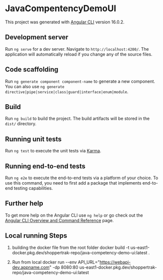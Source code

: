 # JavaCompentencyDemoUI

This project was generated with [Angular CLI](https://github.com/angular/angular-cli) version 16.0.2.

## Development server

Run `ng serve` for a dev server. Navigate to `http://localhost:4200/`. The application will automatically reload if you change any of the source files.

## Code scaffolding

Run `ng generate component component-name` to generate a new component. You can also use `ng generate directive|pipe|service|class|guard|interface|enum|module`.

## Build

Run `ng build` to build the project. The build artifacts will be stored in the `dist/` directory.

## Running unit tests

Run `ng test` to execute the unit tests via [Karma](https://karma-runner.github.io).

## Running end-to-end tests

Run `ng e2e` to execute the end-to-end tests via a platform of your choice. To use this command, you need to first add a package that implements end-to-end testing capabilities.

## Further help

To get more help on the Angular CLI use `ng help` or go check out the [Angular CLI Overview and Command Reference](https://angular.io/cli) page.


## Local running Steps
1)  building the docker file from the root folder 
docker build -t us-east1-docker.pkg.dev/shoppertrak-repo/java-competency-demo-ui:latest .

2) Run from local
docker run --env API_URL="https://webapi-dev.appname.com" -dp 8080:80 us-east1-docker.pkg.dev/shoppertrak-repo/java-competency-demo-ui:latest
